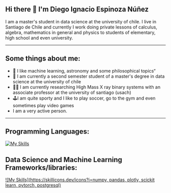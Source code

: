 ## Hi there 👋 I'm Diego Ignacio Espinoza Núñez

I am a master's student in data science at the university of chile. I live in Santiago de Chile and currently I work doing private lessons of calculus, algebra, mathematics in general and physics to students of elementary, high school and even university.

---
## Some things about me:

- 💙 I like machine learning, astronomy and some philosophical topics“
- 🏫 I am currently a second semester student of a master's degree in data science at the university of chile
- 🧑‍🎓 I am currently researching High Mass X ray binary systems with an associate professor at the university of santiago (usach)
- 🕹️I am quite sporty and I like to play soccer, go to the gym and even sometimes play video games
- I am a very active person.

---
## Programming Languages:
[![My Skills](https://skillicons.dev/icons?i=python)](https://skillicons.dev)

## Data Science and Machine Learning Frameworks/libraries:
[![My Skills](https://skillicons.dev/icons?i=numpy, pandas, plotly, scickit learn, pytorch, postgresql)](https://skillicons.dev)

